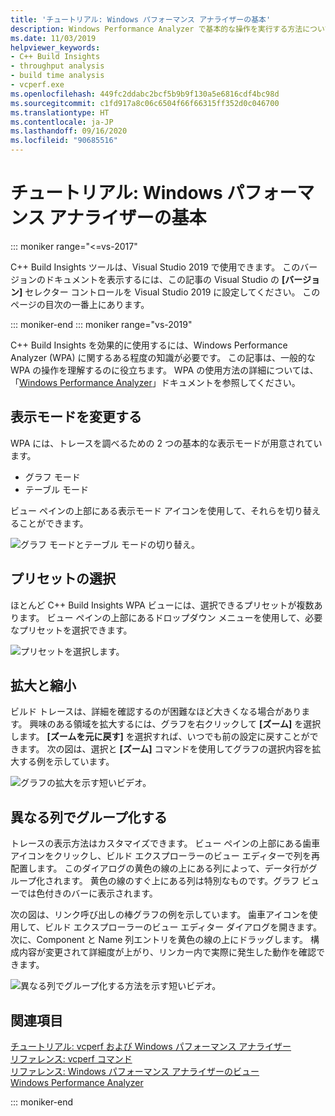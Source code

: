 ```yaml
---
title: 'チュートリアル: Windows パフォーマンス アナライザーの基本'
description: Windows Performance Analyzer で基本的な操作を実行する方法についてのチュートリアルです。
ms.date: 11/03/2019
helpviewer_keywords:
- C++ Build Insights
- throughput analysis
- build time analysis
- vcperf.exe
ms.openlocfilehash: 449fc2ddabc2bcf5b9b9f130a5e6816cdf4bc98d
ms.sourcegitcommit: c1fd917a8c06c6504f66f66315ff352d0c046700
ms.translationtype: HT
ms.contentlocale: ja-JP
ms.lasthandoff: 09/16/2020
ms.locfileid: "90685516"
---
```

# <a name="tutorial-windows-performance-analyzer-basics"></a>チュートリアル: Windows パフォーマンス アナライザーの基本

::: moniker range="<=vs-2017"

C++ Build Insights ツールは、Visual Studio 2019 で使用できます。 このバージョンのドキュメントを表示するには、この記事の Visual Studio の **[バージョン]** セレクター コントロールを Visual Studio 2019 に設定してください。 このページの目次の一番上にあります。

::: moniker-end
::: moniker range="vs-2019"

C++ Build Insights を効果的に使用するには、Windows Performance Analyzer (WPA) に関するある程度の知識が必要です。 この記事は、一般的な WPA の操作を理解するのに役立ちます。 WPA の使用方法の詳細については、「[Windows Performance Analyzer](/windows-hardware/test/wpt/windows-performance-analyzer)」ドキュメントを参照してください。

## <a name="change-the-view-mode"></a>表示モードを変更する

WPA には、トレースを調べるための 2 つの基本的な表示モードが用意されています。

- グラフ モード
- テーブル モード

ビュー ペインの上部にある表示モード アイコンを使用して、それらを切り替えることができます。

![グラフ モードとテーブル モードの切り替え。](media/wpa-switching-view-mode.gif)

## <a name="select-presets"></a>プリセットの選択

ほとんど C++ Build Insights WPA ビューには、選択できるプリセットが複数あります。 ビュー ペインの上部にあるドロップダウン メニューを使用して、必要なプリセットを選択できます。

![プリセットを選択します。](media/wpa-presets.png)

## <a name="zoom-in-and-out"></a>拡大と縮小

ビルド トレースは、詳細を確認するのが困難なほど大きくなる場合があります。 興味のある領域を拡大するには、グラフを右クリックして **[ズーム]** を選択します。 **[ズームを元に戻す]** を選択すれば、いつでも前の設定に戻すことができます。 次の図は、選択と **[ズーム]** コマンドを使用してグラフの選択内容を拡大する例を示しています。

![グラフの拡大を示す短いビデオ。](media/wpa-zooming.gif)

## <a name="group-by-different-columns"></a>異なる列でグループ化する

トレースの表示方法はカスタマイズできます。 ビュー ペインの上部にある歯車アイコンをクリックし、ビルド エクスプローラーのビュー エディターで列を再配置します。 このダイアログの黄色の線の上にある列によって、データ行がグループ化されます。 黄色の線のすぐ上にある列は特別なものです。グラフ ビューでは色付きのバーに表示されます。

次の図は、リンク呼び出しの棒グラフの例を示しています。 歯車アイコンを使用して、ビルド エクスプローラーのビュー エディター ダイアログを開きます。 次に、Component と Name 列エントリを黄色の線の上にドラッグします。 構成内容が変更されて詳細度が上がり、リンカー内で実際に発生した動作を確認できます。

![異なる列でグループ化する方法を示す短いビデオ。](media/wpa-grouping.gif)

## <a name="see-also"></a>関連項目

[チュートリアル: vcperf および Windows パフォーマンス アナライザー](vcperf-and-wpa.md)\
[リファレンス: vcperf コマンド](/cpp/build-insights/reference/vcperf-commands)\
[リファレンス: Windows パフォーマンス アナライザーのビュー](/cpp/build-insights/reference/wpa-views)\
[Windows Performance Analyzer](/windows-hardware/test/wpt/windows-performance-analyzer)

::: moniker-end
